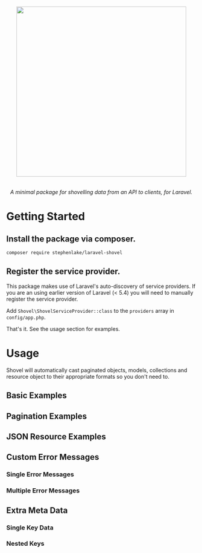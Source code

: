 <h6 align="center">
    <img src="https://github.com/stephenlake/laravel-shovel/blob/master/docs/assets/laravel-shovel.png" width="450"/>
</h6>

<h6 align="center">
    A minimal package for shovelling data from an API to clients, for Laravel.
</h6>

# Getting Started

## Install the package via composer.

```bash
composer require stephenlake/laravel-shovel
```

## Register the service provider.

This package makes use of Laravel's auto-discovery of service providers. If you are an using earlier version of Laravel (&lt; 5.4) you will need to manually register the service provider.

Add `Shovel\ShovelServiceProvider::class` to the `providers` array in `config/app.php`.

That's it. See the usage section for examples.

# Usage

Shovel will automatically cast paginated objects, models, collections and resource object to their appropriate formats so you don't need to.

## Basic Examples

## Pagination Examples

## JSON Resource Examples

## Custom Error Messages

### Single Error Messages

### Multiple Error Messages

## Extra Meta Data

### Single Key Data 

### Nested Keys
